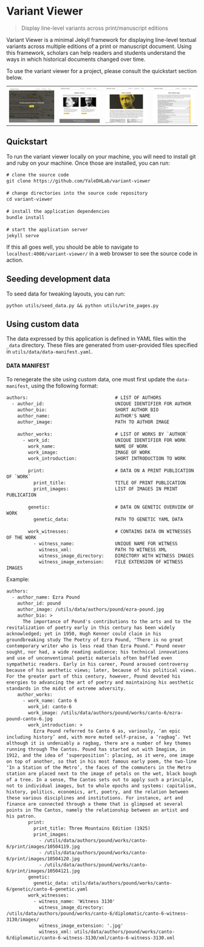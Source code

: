# Variant Viewer
> Display line-level variants across print/manuscript editions

Variant Viewer is a minimal Jekyll framework for displaying line-level textual variants across multiple editions of a print or manuscript document. Using this framework, scholars can help readers and students understand the ways in which historical documents changed over time.

To use the variant viewer for a project, please consult the quickstart section below.

<table align='center'>
  <tr>
    <td align='center'><img src='assets/images/readme/landing-page.png?raw=true' alt='Landing Page'></td>
    <td align='center'><img src='assets/images/readme/authors-page.png?raw=true' alt='Authors View'></td>
    <td align='center'><img src='assets/images/readme/author-page.png?raw=true' alt='Author View'></td>
    <td align='center'><img src='assets/images/readme/variants-page.png?raw=true' alt='Variants View'></td>
  </tr>
</table>

## Quickstart

To run the variant viewer locally on your machine, you will need to install git and ruby on your machine. Once those are installed, you can run:

```
# clone the source code
git clone https://github.com/YaleDHLab/variant-viewer

# change directories into the source code repository
cd variant-viewer

# install the application dependencies
bundle install

# start the application server
jekyll serve
```

If this all goes well, you should be able to navigate to `localhost:4000/variant-viewer/` in a web browser to see the source code in action.

## Seeding development data

To seed data for tweaking layouts, you can run:
```
python utils/seed_data.py && python utils/write_pages.py
```

## Using custom data

The data expressed by this application is defined in YAML files witin the `_data` directory. These files are generated from user-provided files specified in `utils/data/data-manifest.yaml`.

#### DATA MANIFEST

To renegerate the site using custom data, one must first update the `data-manifest`, using the following format:

```
authors:                                # LIST OF AUTHORS
  - author_id:                          UNIQUE IDENTIFIER FOR AUTHOR
    author_bio:                         SHORT AUTHOR BIO
    author_name:                        AUTHOR'S NAME
    author_image:                       PATH TO AUTHOR IMAGE

    author_works:                       # LIST OF WORKS BY `AUTHOR`
      - work_id:                        UNIQUE IDENTIFIER FOR WORK
        work_name:                      NAME OF WORK
        work_image:                     IMAGE OF WORK
        work_introduction:              SHORT INTRODUCTION TO WORK

        print:                          # DATA ON A PRINT PUBLICATION OF `WORK`
          print_title:                  TITLE OF PRINT PUBLICATION
          print_images:                 LIST OF IMAGES IN PRINT PUBLICATION

        genetic:                        # DATA ON GENETIC OVERVIEW OF WORK
          genetic_data:                 PATH TO GENETIC YAML DATA

        work_witnesses:                 # CONTAINS DATA ON WITNESSES OF THE WORK
          - witness_name:               UNIQUE NAME FOR WITNESS
            witness_xml:                PATH TO WITNESS XML
            witness_image_directory:    DIRECTORY WITH WITNESS IMAGES
            witness_image_extension:    FILE EXTENSION OF WITNESS IMAGES
```



Example:
```
authors:
  - author_name: Ezra Pound
    author_id: pound
    author_image: /utils/data/authors/pound/ezra-pound.jpg
    author_bio: >
      The importance of Pound's contributions to the arts and to the revitalization of poetry early in this century has been widely acknowledged; yet in 1950, Hugh Kenner could claim in his groundbreaking study The Poetry of Ezra Pound, "There is no great contemporary writer who is less read than Ezra Pound." Pound never sought, nor had, a wide reading audience; his technical innovations and use of unconventional poetic materials often baffled even sympathetic readers. Early in his career, Pound aroused controversy because of his aesthetic views; later, because of his political views. For the greater part of this century, however, Pound devoted his energies to advancing the art of poetry and maintaining his aesthetic standards in the midst of extreme adversity.
    author_works:
      - work_name: Canto 6
        work_id: canto-6
        work_image: /utils/data/authors/pound/works/canto-6/ezra-pound-canto-6.jpg
        work_introduction: >
          Ezra Pound referred to Canto 6 as, variously, ‘an epic including history’ and, with more muted self-praise, a ‘ragbag’. Yet although it is undeniably a ragbag, there are a number of key themes running through The Cantos. Pound has started out with Imagism, in 1912, and the idea of ‘superposition’: placing, as it were, one image on top of another, so that in his most famous early poem, the two-line ‘In a Station of the Metro’, the faces of the commuters in the Metro station are placed next to the image of petals on the wet, black bough of a tree. In a sense, The Cantos sets out to apply such a principle, not to individual images, but to whole epochs and systems: capitalism, history, politics, economics, art, poetry, and the relation between these various disciplines and institutions. For instance, art and finance are connected through a theme that is glimpsed at several points in The Cantos, namely the relationship between an artist and his patron.
        print:
          print_title: Three Mountains Edition (1925)
          print_images:
            - /utils/data/authors/pound/works/canto-6/print/images/10504119.jpg
            - /utils/data/authors/pound/works/canto-6/print/images/10504120.jpg
            - /utils/data/authors/pound/works/canto-6/print/images/10504121.jpg
        genetic:
          genetic_data: utils/data/authors/pound/works/canto-6/genetic/canto-6-genetic.yaml
        work_witnesses:
          - witness_name: 'Witness 3130'
            witness_image_directory: /utils/data/authors/pound/works/canto-6/diplomatic/canto-6-witness-3130/images/
            witness_image_extension: '.jpg'
            witness_xml: utils/data/authors/pound/works/canto-6/diplomatic/canto-6-witness-3130/xml/canto-6-witness-3130.xml
```